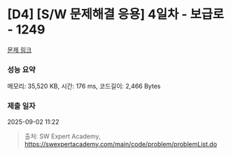 # [D4] [S/W 문제해결 응용] 4일차 - 보급로 - 1249 

[문제 링크](https://swexpertacademy.com/main/code/problem/problemDetail.do?contestProbId=AV15QRX6APsCFAYD) 

### 성능 요약

메모리: 35,520 KB, 시간: 176 ms, 코드길이: 2,466 Bytes

### 제출 일자

2025-09-02 11:22



> 출처: SW Expert Academy, https://swexpertacademy.com/main/code/problem/problemList.do